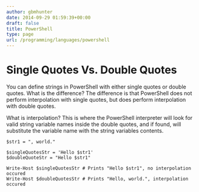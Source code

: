 ```yaml
---
author: gbmhunter
date: 2014-09-29 01:59:39+00:00
draft: false
title: PowerShell
type: page
url: /programming/languages/powershell
---
```


# Single Quotes Vs. Double Quotes




You can define strings in PowerShell with either single quotes or double quotes. What is the difference? The difference is that PowerShell does not perform interpolation with single quotes, but does perform interpolation with double quotes.




What is interpolation? This is where the PowerShell interpreter will look for valid string variable names inside the double quotes, and if found, will substitute the variable name with the string variables contents.



    
    $str1 = ", world."
    
    $singleQuotesStr = 'Hello $str1'
    $doubleQuoteStr = "Hello $str1"
    
    Write-Host $singleQuotesStr # Prints "Hello $str1", no interpolation occured
    Write-Host $doubleQuotesStr # Prints "Hello, world.", interpolation occured






